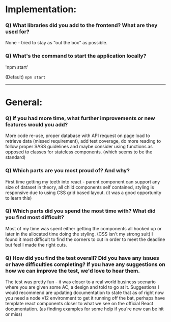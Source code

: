 # Implementation:

### Q) What libraries did you add to the frontend? What are they used for?
None - tried to stay as "out the box" as possible.
### Q) What's the command to start the application locally?

'npm start'

(Default) `npm start`

---

# General:

### Q) If you had more time, what further improvements or new features would you add?
More code re-use, proper database with API request on page load to retrieve data (missed requirement), add test coverage, do more reading to follow proper SASS guidelines and maybe consider using functions as opposed to classes for stateless components. (which seems to be the standard)

### Q) Which parts are you most proud of? And why?
First time getting my teeth into react - parent component can support any size of dataset in theory, all child components self contained, styling is responsive due to using CSS grid based layout. (it was a good opportunity to learn this)

### Q) Which parts did you spend the most time with? What did you find most difficult?
Most of my time was spent either getting the components all hooked up or later in the allocated time doing the styling. (CSS isn't my strong suit) I found it most difficult to find the corners to cut in order to meet the deadline but feel I made the right cuts.

### Q) How did you find the test overall? Did you have any issues or have difficulties completing? If you have any suggestions on how we can improve the test, we'd love to hear them.
The test was pretty fun - it was closer to a real world business scenario where you are given some AC, a design and told to go at it. Suggestions I would recommend are updating documentation to state that as of right now you need a node v12 environment to get it running off the bat, perhaps have template react components closer to what we see on the official React documentation. (as finding examples for some help if you're new can be hit or miss)